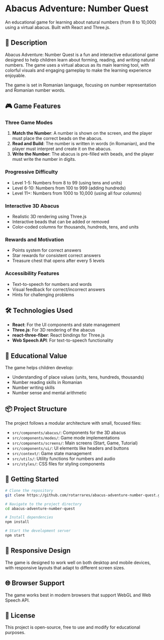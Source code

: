 # Abacus Adventure: Number Quest

An educational game for learning about natural numbers (from 8 to 10,000) using a virtual abacus. Built with React and Three.js.

## 📝 Description

Abacus Adventure: Number Quest is a fun and interactive educational game designed to help children learn about forming, reading, and writing natural numbers. The game uses a virtual abacus as its main learning tool, with colorful visuals and engaging gameplay to make the learning experience enjoyable.

The game is set in Romanian language, focusing on number representation and Romanian number words.

## 🎮 Game Features

### Three Game Modes

1. **Match the Number**: A number is shown on the screen, and the player must place the correct beads on the abacus.
2. **Read and Build**: The number is written in words (in Romanian), and the player must interpret and create it on the abacus.
3. **Write the Number**: The abacus is pre-filled with beads, and the player must write the number in digits.

### Progressive Difficulty

- Level 1-5: Numbers from 8 to 99 (using tens and units)
- Level 6-10: Numbers from 100 to 999 (adding hundreds)
- Level 11+: Numbers from 1000 to 10,000 (using all four columns)

### Interactive 3D Abacus

- Realistic 3D rendering using Three.js
- Interactive beads that can be added or removed
- Color-coded columns for thousands, hundreds, tens, and units

### Rewards and Motivation

- Points system for correct answers
- Star rewards for consistent correct answers
- Treasure chest that opens after every 5 levels

### Accessibility Features

- Text-to-speech for numbers and words
- Visual feedback for correct/incorrect answers
- Hints for challenging problems

## 🛠️ Technologies Used

- **React**: For the UI components and state management
- **Three.js**: For 3D rendering of the abacus
- **react-three-fiber**: React bindings for Three.js
- **Web Speech API**: For text-to-speech functionality

## 🧠 Educational Value

The game helps children develop:

- Understanding of place values (units, tens, hundreds, thousands)
- Number reading skills in Romanian
- Number writing skills
- Number sense and mental arithmetic

## 📦 Project Structure

The project follows a modular architecture with small, focused files:

- `src/components/abacus/`: Components for the 3D abacus
- `src/components/modes/`: Game mode implementations
- `src/components/screens/`: Main screens (Start, Game, Tutorial)
- `src/components/ui/`: UI elements like headers and buttons
- `src/context/`: Game state management
- `src/utils/`: Utility functions for numbers and audio
- `src/styles/`: CSS files for styling components

## 🚀 Getting Started

```bash
# Clone the repository
git clone https://github.com/rotarrares/abacus-adventure-number-quest.git

# Navigate to the project directory
cd abacus-adventure-number-quest

# Install dependencies
npm install

# Start the development server
npm start
```

## 📱 Responsive Design

The game is designed to work well on both desktop and mobile devices, with responsive layouts that adapt to different screen sizes.

## 🌐 Browser Support

The game works best in modern browsers that support WebGL and Web Speech API.

## 📄 License

This project is open-source, free to use and modify for educational purposes.
